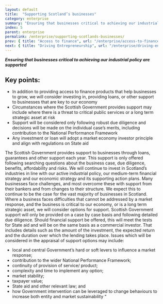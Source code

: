 ```yaml
---
layout: default
title:  "Supporting Scotland’s businesses"
category: enterprise
summary: "Ensuring that businesses critical to achieving our industrial policy are supported"
index: 5
parent: enterprise
permalink: /enterprise/supporting-scotlands-businesses/
prev: { title: "Access to finance", url: "/enterprise/access-to-finance/" }
next: { title: "Driving Entrepreneurship", url: "/enterprise/driving-entrepreneurship/" }
---
```

***Ensuring that businesses critical to achieving our industrial policy are supported***

## Key points:

- In addition to providing access to finance products that help businesses to grow, we will consider investing in, providing loans, or other support to businesses that are key to our economy
- Circumstances where the Scottish Government provides support may include where there is a threat to critical public services or a long term strategic asset at risk 
- Support will be considered only following robust due diligence and decisions will be made on the individual case’s merits, including contribution to the National Performance Framework
- Any investment or loan will adopt a market economy investor principle and align with regulations on State aid
 
The Scottish Government provides support to businesses through loans, guarantees and other support each year.  This support is only offered following searching questions about the business case, due diligence, benefits, affordability and risks.  We will continue to invest in Scotland’s industries in line with our active industrial policy, our medium-term financial strategy and our economic strategy and its supporting action plans.  Many businesses face challenges, and most overcome these with support from their bankers and from changes to their structure.  We expect this to continue to be the case for the vast majority of businesses in Scotland.  Where a business faces difficulties that cannot be addressed by a market response, and the business is critical to our economy, or is a long term strategic asset, we will consider options for support.  Scottish Government support will only be provided on a case by case basis and following detailed due diligence.  Should financial support be offered, this will meet the tests for State aid and will be on the same basis as a commercial investor.  That includes details such as the amount of the investment, the expected return and the duration over which the lending takes place.  Issues which will be considered in the appraisal of support options may include:  

- local and central Government’s hard or soft levers to influence a market response;
- contribution to the wider National Performance Framework;
- continuity of provision of service/ product;
- complexity and time to implement any option;
- market stability;
- taxpayer value;
- State aid and other relevant law; and
- how Government intervention can be leveraged to change behaviours to increase both entity and market sustainability “
